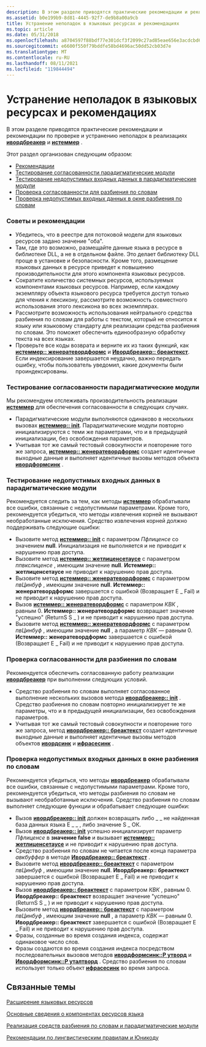 ```yaml
---
description: В этом разделе приводятся практические рекомендации и рекомендации по проверке и устранению неполадок в реализациях Ивордбреакер и Истеммер.
ms.assetid: b0e199b9-8d81-4445-92f7-de9b8a00a9cb
title: Устранение неполадок в языковых ресурсах и рекомендациях
ms.topic: article
ms.date: 05/31/2018
ms.openlocfilehash: a8704597f88bdf77e301dcf3f2099c27ad85eae656e3acdcbd6e43c134bb7e43
ms.sourcegitcommit: e6600f550f79bddfe58bd4696ac50dd52cb03d7e
ms.translationtype: MT
ms.contentlocale: ru-RU
ms.lasthandoff: 08/11/2021
ms.locfileid: "119844494"
---
```

# <a name="troubleshooting-language-resources-and-best-practices"></a>Устранение неполадок в языковых ресурсах и рекомендациях

В этом разделе приводятся практические рекомендации и рекомендации по проверке и устранению неполадок в реализациях [**ивордбреакер**](/windows/desktop/api/Indexsrv/nn-indexsrv-iwordbreaker) и [**истеммер**](/windows/desktop/api/Indexsrv/nn-indexsrv-istemmer) .

Этот раздел организован следующим образом:

-   [Рекомендации](#best-practices)
-   [Тестирование согласованности парадигматические модули](#testing-stemmer-consistency)
-   [Тестирование недопустимых входных данных в парадигматические модули](#testing-for-invalid-input-in-the-stemmer)
-   [Проверка согласованности для разбиения по словам](#testing-word-breaker-consistency)
-   [Проверка недопустимых входных данных в окне разбиения по словам](#testing-for-invalid-input-in-the-word-breaker)

### <a name="best-practices"></a>Советы и рекомендации

-   Убедитесь, что в реестре для потоковой модели для языковых ресурсов задано значение "оба".
-   Там, где это возможно, размещайте данные языка в ресурсе в библиотеке DLL, а не в отдельном файле. Это делает библиотеку DLL проще в установке и безопасности. Кроме того, размещение языковых данных в ресурсе приведет к повышению производительности для этого компонента языковых ресурсов.
-   Сократите количество системных ресурсов, используемых компонентами языковых ресурсов. Например, если каждому экземпляру объекта языкового ресурса требуется доступ только для чтения к лексикону, рассмотрите возможность совместного использования этого лексикона во всех экземплярах.
-   Рассмотрите возможность использования нейтрального средства разбиения по словам для работы с текстом, который не относится к языку или языковому стандарту для реализации средства разбиения по словам. Это поможет обеспечить единообразную обработку текста на всех языках.
-   Проверьте все коды возврата и верните их из таких функций, как [**истеммер:: женератевордформс**](/windows/desktop/api/Indexsrv/nf-indexsrv-istemmer-generatewordforms) и [**Ивордбреакер:: бреактекст**](/windows/desktop/api/Indexsrv/nf-indexsrv-iwordbreaker-breaktext). Если индексирование завершается неудачно, важно передать ошибку, чтобы пользователь уведомил, какие документы были проиндексированы.

### <a name="testing-stemmer-consistency"></a>Тестирование согласованности парадигматические модули

Мы рекомендуем отслеживать производительность реализации [**истеммер**](/windows/desktop/api/Indexsrv/nn-indexsrv-istemmer) для обеспечения согласованности в следующих случаях.

-   Парадигматические модули выполняются одинаково в нескольких вызовах [**истеммер:: init**](/windows/desktop/api/Indexsrv/nf-indexsrv-istemmer-init). Парадигматические модули повторно инициализируются с теми же параметрами, что и в предыдущей инициализации, без освобождения параметров.
-   Учитывая тот же самый тестовый совокупности и повторение того же запроса, [**истеммер:: женератевордформс**](/windows/desktop/api/Indexsrv/nf-indexsrv-istemmer-generatewordforms) создает идентичные выходные данные и выполняет идентичные вызовы методов объекта [**ивордформсинк**](/windows/desktop/api/Indexsrv/nn-indexsrv-iwordformsink) .

### <a name="testing-for-invalid-input-in-the-stemmer"></a>Тестирование недопустимых входных данных в парадигматические модули

Рекомендуется следить за тем, как методы [**истеммер**](/windows/desktop/api/Indexsrv/nn-indexsrv-istemmer) обрабатывали все ошибки, связанные с недопустимыми параметрами. Кроме того, рекомендуется убедиться, что методы извлечения корней не вызывают необработанные исключения. Средство извлечения корней должно поддерживать следующие ошибки:

-   Вызовите метод [**истеммер:: init**](/windows/desktop/api/Indexsrv/nf-indexsrv-istemmer-init) с параметром *Пфлиценсе* со значением **null**. Инициализация не выполняется и не приводит к нарушению прав доступа.
-   Вызовите метод [**истеммер:: жетлиценсетаусе**](/windows/desktop/api/Indexsrv/nf-indexsrv-istemmer-getlicensetouse) с параметром *ппвкслиценсе* , имеющим значение **null**. **Истеммер:: жетлиценсетаусе** не приводит к нарушению прав доступа.
-   Вызовите метод [**истеммер:: женератевордформс**](/windows/desktop/api/Indexsrv/nf-indexsrv-istemmer-generatewordforms) с параметром *пвЦинбуф* , имеющим значение **null**. **Истеммер:: женератевордформс** завершается с ошибкой (Возвращает E \_ Fail) и не приводит к нарушению прав доступа.
-   Вызов [**истеммер:: женератевордформс**](/windows/desktop/api/Indexsrv/nf-indexsrv-istemmer-generatewordforms) с параметром *КВК* , равным 0. **Истеммер:: женератевордформс** возвращает значение "успешно" (ReturnS S \_ ) и не приводит к нарушению прав доступа.
-   Вызовите метод [**истеммер:: женератевордформс**](/windows/desktop/api/Indexsrv/nf-indexsrv-istemmer-generatewordforms) с параметром *пвЦинбуф* , имеющим значение **null** , а параметр *КВК* — равным 0. **Истеммер:: женератевордформс** завершается с ошибкой (Возвращает E \_ Fail) и не приводит к нарушению прав доступа.

### <a name="testing-word-breaker-consistency"></a>Проверка согласованности для разбиения по словам

Рекомендуется обеспечить согласованную работу реализации [**ивордбреакер**](/windows/desktop/api/Indexsrv/nn-indexsrv-iwordbreaker) при выполнении следующих условий.

-   Средство разбиения по словам выполняет согласованное выполнение нескольких вызовов метода [**ивордбреакер:: init**](/windows/desktop/api/Indexsrv/nf-indexsrv-iwordbreaker-init) . Средство разбиения по словам повторно инициализирует те же параметры, что и в предыдущей инициализации, без освобождения параметров.
-   Учитывая тот же самый тестовый совокупности и повторение того же запроса, метод [**ивордбреакер:: бреактекст**](/windows/desktop/api/Indexsrv/nf-indexsrv-iwordbreaker-breaktext) создает идентичные выходные данные и выполняет идентичные вызовы методов объектов [**ивордсинк**](iwordsink.md) и [**ифрасесинк**](/windows/win32/api/indexsrv/nn-indexsrv-iphrasesink) .

### <a name="testing-for-invalid-input-in-the-word-breaker"></a>Проверка недопустимых входных данных в окне разбиения по словам

Рекомендуется убедиться, что методы [**ивордбреакер**](/windows/desktop/api/Indexsrv/nn-indexsrv-iwordbreaker) обрабатывали все ошибки, связанные с недопустимыми параметрами. Кроме того, рекомендуется убедиться, что методы разбиения по словам не вызывают необработанные исключения. Средство разбиения по словам выполняет следующие функции и обрабатывает следующие ошибки:

-   Вызов [**ивордбреакер:: init**](/windows/desktop/api/Indexsrv/nf-indexsrv-iwordbreaker-init) должен возвращать либо \_ \_ не найденная база данных языка E \_ \_ , либо значение S \_ ОК.
-   Вызов [**ивордбреакер:: init**](/windows/desktop/api/Indexsrv/nf-indexsrv-iwordbreaker-init) успешно инициализирует параметр *Пфлиценсе* в **значение false** и вызывает [**истеммер:: жетлиценсетаусе**](/windows/desktop/api/Indexsrv/nf-indexsrv-istemmer-getlicensetouse) и не приводит к нарушению прав доступа.
-   Средство разбиения по словам не читается после конца параметра *авкбуффер* в методе [**Ивордбреакер:: бреактекст**](/windows/desktop/api/Indexsrv/nf-indexsrv-iwordbreaker-breaktext) .
-   Вызовите метод [**ивордбреакер:: бреактекст**](/windows/desktop/api/Indexsrv/nf-indexsrv-iwordbreaker-breaktext) с параметром *пвЦинбуф* , имеющим значение **null**. **Ивордбреакер:: бреактекст** завершается с ошибкой (Возвращает E \_ Fail) и не приводит к нарушению прав доступа.
-   Вызов [**ивордбреакер:: бреактекст**](/windows/desktop/api/Indexsrv/nf-indexsrv-iwordbreaker-breaktext) с параметром *КВК* , равным 0. **Ивордбреакер:: бреактекст** возвращает значение "успешно" (ReturnS S \_ ) и не приводит к нарушению прав доступа.
-   Вызовите метод [**ивордбреакер:: бреактекст**](/windows/desktop/api/Indexsrv/nf-indexsrv-iwordbreaker-breaktext) с параметром *пвЦинбуф* , имеющим значение **null** , а параметр *КВК* — равным 0. **Ивордбреакер:: бреактекст** завершается с ошибкой (Возвращает E \_ Fail) и не приводит к нарушению прав доступа.
-   Фразы, созданные во время создания индекса, содержат одинаковое число слов.
-   Фразы создаются во время создания индекса посредством последовательных вызовов методов [**ивордформсинк::P утворд**](iwordsink-putword.md) и [**Ивордформсинк::P уталтворд**](iwordsink-putaltword.md) . Средство разбиения по словам использует только объект [**ифрасесинк**](/windows/win32/api/indexsrv/nn-indexsrv-iphrasesink) во время запроса.

## <a name="related-topics"></a>Связанные темы

<dl> <dt>

[Расширение языковых ресурсов](extending-language-resources-in-windows-search.md)
</dt> <dt>

[Основные сведения о компонентах ресурсов языка](understanding-language-resource-components.md)
</dt> <dt>

[Реализация средств разбиения по словам и парадигматические модули](implementing-a-word-breaker-and-stemmer.md)
</dt> <dt>

[Рекомендации по лингвистическим правилам и Юникоду](linguistic-and-unicode-considerations.md)
</dt> </dl>

 

 
